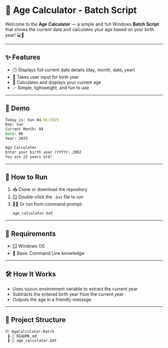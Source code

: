 # 🎂 Age Calculator - Batch Script

Welcome to the **Age Calculator** — a simple and fun Windows **Batch Script** that shows the current date and calculates your age based on your birth year! 💻📅

---

## ✨ Features

- 🕒 Displays full current date details (day, month, date, year)
- 🎂 Takes user input for birth year
- 🔢 Calculates and displays your current age
- ✅ Simple, lightweight, and fun to use

---

## 📸 Demo

```cmd
Today is: Sun 04/06/2025
Day: Sun
Current Month: 04
Date: 06
Year: 2025

Age Calculator
Enter your birth year (YYYY): 2002
You are 23 years old!
```

---

## 🚀 How to Run

1. 📥 Clone or download the repository
2. 🪟 Double-click the `.bat` file to run
3. 🧑‍💻 Or run from command prompt:
   ```cmd
   age_calculator.bat
   ```

---

## 🔧 Requirements

- 🪟 Windows OS
- 🧠 Basic Command Line knowledge

---

## 🛠 How It Works

- Uses `%date%` environment variable to extract the current year
- Subtracts the entered birth year from the current year
- Outputs the age in a friendly message

---

## 📁 Project Structure

```bash
📦 AgeCalculator-Batch
 ┣ 📄 README.md
 ┣ 🐚 age_calculator.bat
```

